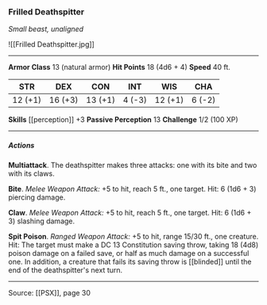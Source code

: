 ### Frilled Deathspitter
_Small beast, unaligned_

![[Frilled Deathspitter.jpg]]




---

**Armor Class** 13 (natural armor)
**Hit Points** 18 (4d6 + 4)
**Speed** 40 ft.

| STR     | DEX     | CON     | INT     | WIS     | CHA     |
|---------|---------|---------|---------|---------|---------|
| 12 (+1) | 16 (+3) | 13 (+1) | 4 (-3) | 12 (+1) | 6 (-2) |

**Skills** [[perception]] +3
**Passive Perception** 13
**Challenge** 1/2 (100 XP)

---

##### Actions
**Multiattack**. The deathspitter makes three attacks: one with its bite and two with its claws.

**Bite**. _Melee Weapon Attack:_ +5 to hit, reach 5 ft., one target. Hit: 6 (1d6 + 3) piercing damage.

**Claw**. _Melee Weapon Attack:_ +5 to hit, reach 5 ft., one target. Hit: 6 (1d6 + 3) slashing damage.

**Spit Poison**. _Ranged Weapon Attack:_ +5 to hit, range 15/30 ft., one creature. Hit: The target must make a DC 13 Constitution saving throw, taking 18 (4d8) poison damage on a failed save, or half as much damage on a successful one. In addition, a creature that fails its saving throw is [[blinded]] until the end of the deathspitter's next turn.


---

Source: [[PSX]], page 30